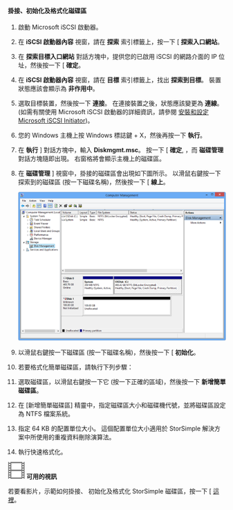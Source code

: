 <!--author=SharS last changed: 9/17/15-->

#### 掛接、初始化及格式化磁碟區

1. 啟動 Microsoft iSCSI 啟動器。

2. 在 **iSCSI 啟動器內容** 視窗，請在 **探索** 索引標籤上，按一下 [ **探索入口網站**。

3. 在 **探索目標入口網站** 對話方塊中，提供您的已啟用 iSCSI 的網路介面的 IP 位址，然後按一下 [ **確定**。 

4. 在 **iSCSI 啟動器內容** 視窗，請在 **目標** 索引標籤上，找出 **探索到目標**。 裝置狀態應該會顯示為 **非作用中**。

5. 選取目標裝置，然後按一下 **連接**。 在連接裝置之後，狀態應該變更為 **連線**。 (如需有關使用 Microsoft iSCSI 啟動器的詳細資訊，請參閱 [安裝和設定 Microsoft iSCSI Initiator][1])。

6. 您的 Windows 主機上按 Windows 標誌鍵 + X，然後再按一下 **執行**。 

7. 在 **執行** ] 對話方塊中，輸入 **Diskmgmt.msc**。 按一下 [ **確定**, ，而 **磁碟管理** 對話方塊隨即出現。 右窗格將會顯示主機上的磁碟區。

8. 在 **磁碟管理** ] 視窗中，掛接的磁碟區會出現如下圖所示。 以滑鼠右鍵按一下探索到的磁碟區 (按一下磁碟名稱)，然後按一下 [ **線上**。

     ![初始化格式化磁碟區](./media/storsimple-mount-initialize-format-volume/HCS_InitializeFormatVolume-include.png) 

9. 以滑鼠右鍵按一下磁碟區 (按一下磁碟名稱)，然後按一下 [ **初始化**。

10. 若要格式化簡單磁碟區，請執行下列步驟：
  1. 選取磁碟區，以滑鼠右鍵按一下它 (按一下正確的區域)，然後按一下 **新增簡單磁碟區**。
  2. 在 [新增簡單磁碟區] 精靈中，指定磁碟區大小和磁碟機代號，並將磁碟區設定為 NTFS 檔案系統。
  3. 指定 64 KB 的配置單位大小。 這個配置單位大小適用於 StorSimple 解決方案中所使用的重複資料刪除演算法。
  4. 執行快速格式化。

![可用的視訊](./media/storsimple-mount-initialize-format-volume/Video_icon.png) **可用的視訊**

若要看影片，示範如何掛接、 初始化及格式化 StorSimple 磁碟區，按一下 [ [這裡](http://azure.microsoft.com/documentation/videos/mount-initialize-and-format-a-storsimple-volume/)。

<!--Link references-->
[1]: https://technet.microsoft.com/library/ee338480(WS.10).aspx


